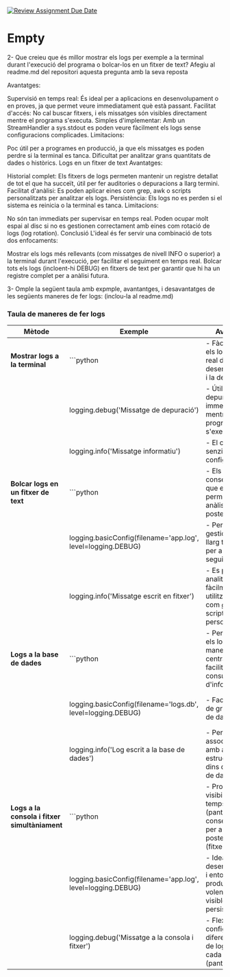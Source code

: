 [![Review Assignment Due Date](https://classroom.github.com/assets/deadline-readme-button-22041afd0340ce965d47ae6ef1cefeee28c7c493a6346c4f15d667ab976d596c.svg)](https://classroom.github.com/a/ULiw8LbN)
# Empty

2- Que creieu que és millor mostrar els logs per exemple a la terminal durant
l'execució del programa o bolcar-los en un fitxer de text? Afegiu al readme.md
del repositori aquesta pregunta amb la seva reposta

Avantatges:

Supervisió en temps real: És ideal per a aplicacions en desenvolupament o en proves, ja que permet veure immediatament què està passant.
Facilitat d'accés: No cal buscar fitxers, i els missatges són visibles directament mentre el programa s'executa.
Simples d'implementar: Amb un StreamHandler a sys.stdout es poden veure fàcilment els logs sense configuracions complicades.
Limitacions:

Poc útil per a programes en producció, ja que els missatges es poden perdre si la terminal es tanca.
Dificultat per analitzar grans quantitats de dades o històrics.
Logs en un fitxer de text
Avantatges:

Historial complet: Els fitxers de logs permeten mantenir un registre detallat de tot el que ha succeït, útil per fer auditories o depuracions a llarg termini.
Facilitat d'anàlisi: Es poden aplicar eines com grep, awk o scripts personalitzats per analitzar els logs.
Persistència: Els logs no es perden si el sistema es reinicia o la terminal es tanca.
Limitacions:

No són tan immediats per supervisar en temps real.
Poden ocupar molt espai al disc si no es gestionen correctament amb eines com rotació de logs (log rotation).
Conclusió
L'ideal és fer servir una combinació de tots dos enfocaments:

Mostrar els logs més rellevants (com missatges de nivell INFO o superior) a la terminal durant l'execució, per facilitar el seguiment en temps real.
Bolcar tots els logs (incloent-hi DEBUG) en fitxers de text per garantir que hi ha un registre complet per a anàlisi futura.


3- Omple la següent taula amb expmple, avantantges, i desavantatges de les
següents maneres de fer logs: (inclou-la al readme.md)

### Taula de maneres de fer logs

| **Mètode**                             | **Exemple**                                                                                        | **Avantatges**                                                                                     | **Desavantatges**                                                                                   |
|----------------------------------------|----------------------------------------------------------------------------------------------------|----------------------------------------------------------------------------------------------------|------------------------------------------------------------------------------------------------------|
| **Mostrar logs a la terminal**         | ```python                                                                                          | - Fàcil de veure els logs en temps real durant el desenvolupament i la depuració.                  | - Els logs es perden quan es tanca la terminal o es reinicia el sistema.                             |
|                                        | logging.debug('Missatge de depuració')                                                             | - Útil per a depurar errors immediatament mentre el programa s'executa.                            | - No es conserva cap registre històric.                                                              |
|                                        | logging.info('Missatge informatiu')                                                                | - El codi és senzill i ràpid de configurar.                                                        | - No és adequat per a sistemes en producció.                                                         |
| **Bolcar logs en un fitxer de text**   | ```python                                                                                          | - Els logs es conserven fins que els eliminem, permetent anàlisis posteriors.                      | - No és tan útil per a la depuració en temps real.                                                   |
|                                        | logging.basicConfig(filename='app.log', level=logging.DEBUG)                                       | - Permet la gestió de logs a llarg termini, ideal per a auditories i seguiment.                    | - Pot ocupar molt d'espai si no es gestionen adequadament (rotació de logs).                        |
|                                        | logging.info('Missatge escrit en fitxer')                                                          | - Es poden analitzar més fàcilment utilitzant eines com *grep*, *awk* o scripts personalitzats.     | - Pot ser necessari configurar la rotació o compressió per evitar que els fitxers creixin massa.    |
| **Logs a la base de dades**            | ```python                                                                                          | - Permet guardar els logs de manera centralitzada i facilitar la cerca i consulta d'informació.    | - Pot ser més lent que escriure els logs a un fitxer de text, depenent de la base de dades utilitzada. |
|                                        | logging.basicConfig(filename='logs.db', level=logging.DEBUG)                                       | - Facilita l'anàlisi de grans volums de dades.                                                     | - Requereix més configuració i pot afegir complexitat al sistema.                                   |
|                                        | logging.info('Log escrit a la base de dades')                                                      | - Permet associar logs amb altres dades estructurades dins de la base de dades.                     | - No sempre és necessari i pot ser excessiu per a aplicacions petites o senzilles.                 |
| **Logs a la consola i fitxer simultàniament** | ```python                                                                                          | - Proporciona la visibilitat en temps real (pantalla) i també conserva els logs per a anàlisis posteriors (fitxer). | - Pot ser redundat en alguns casos si els logs es mostren tant a la pantalla com al fitxer.         |
|                                        | logging.basicConfig(filename='app.log', level=logging.DEBUG)                                       | - Ideal per a desenvolupament i entorns de producció on es volen logs visibles i persistents.       | - Pot generar molts logs, augmentant l'ús d'espai d'emmagatzematge si no es gestiona adequadament.  |
|                                        | logging.debug('Missatge a la consola i fitxer')                                                   | - Flexibilitat per configurar diferents nivells de logs per a cada destinació (pantalla i fitxer). | - Necessita més configuració per gestionar diversos *handlers* adequadament.                        |
